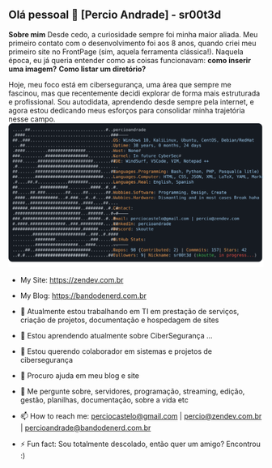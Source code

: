 ## Olá pessoal 👋 [Percio Andrade] - sr00t3d

**Sobre mim**
Desde cedo, a curiosidade sempre foi minha maior aliada. Meu primeiro contato com o desenvolvimento foi aos 8 anos, quando criei meu primeiro site no FrontPage (sim, aquela ferramenta clássica!). Naquela época, eu já queria entender como as coisas funcionavam: **como inserir uma imagem?** **Como listar um diretório?**

Hoje, meu foco está em cibersegurança, uma área que sempre me fascinou, mas que recentemente decidi explorar de forma mais estruturada e profissional. Sou autodidata, aprendendo desde sempre pela internet, e agora estou dedicando meus esforços para consolidar minha trajetória nesse campo.
![About me](https://raw.githubusercontent.com/percioandrade/percioandrade/refs/heads/main/file.svg)

- My Site: https://zendev.com.br
- My Blog: https://bandodenerd.com.br

- 🔭 Atualmente estou trabalhando em TI em prestação de serviços, criação de projetos, documentação e hospedagem de sites
- 🌱 Estou aprendendo atualmente sobre CiberSegurança ...
- 👯 Estou querendo colaborador em sistemas e projetos de cibersegurança
- 🤔 Procuro ajuda em meu blog e site
- 💬 Me pergunte sobre, servidores, programação, streaming, edição, gestão, planilhas, documentação, sobre a vida etc
- 📫 How to reach me: perciocastelo@gmail.com | percio@zendev.com.br | percioandrade@bandodenerd.com.br
- ⚡ Fun fact: Sou totalmente descolado, então quer um amigo? Encontrou :)

